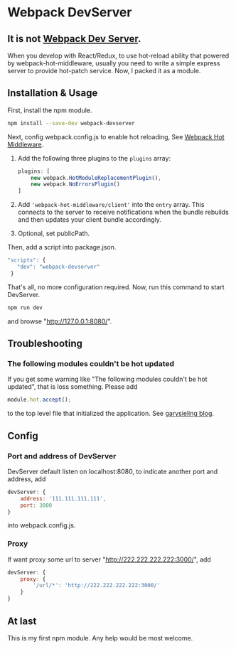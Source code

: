 # Webpack DevServer

## It is not [Webpack Dev Server](https://github.com/webpack/webpack-dev-server).

When you develop with React/Redux, to use hot-reload ability that powered by webpack-hot-middleware, usually you need to write a simple express server to provide hot-patch service.
Now, I packed it as a module.

## Installation & Usage

First, install the npm module.

```sh
npm install --save-dev webpack-devserver
```

Next, config webpack.config.js to enable hot reloading, See [Webpack Hot Middleware](https://github.com/glenjamin/webpack-hot-middleware).

 1. Add the following three plugins to the `plugins` array:
    ```js
    plugins: [
        new webpack.HotModuleReplacementPlugin(),
        new webpack.NoErrorsPlugin()
    ]
    ```

 2. Add `'webpack-hot-middleware/client'` into the `entry` array.
    This connects to the server to receive notifications when the bundle
    rebuilds and then updates your client bundle accordingly.

 3. Optional, set publicPath.

Then, add a script into package.json.

```js
"scripts": {
   "dev": "webpack-devserver"
 }
```

That's all, no more configuration required.
Now, run this command to start DevServer.

```sh
npm run dev
```
and browse "http://127.0.0.1:8080/".


## Troubleshooting

### The following modules couldn't be hot updated
If you get some warning like "The following modules couldn't be hot updated", that is loss something. Please add 
```js
module.hot.accept();
```
to the top level file that initialized the application. See [garysieling blog](https://www.garysieling.com/blog/3183-2).

## Config

### Port and address of DevServer
DevServer default listen on localhost:8080, to indicate another port and address, add 
```js
devServer: {
	address: '111.111.111.111',
	port: 3000
}
```
into webpack.config.js.

### Proxy
If want proxy some url to server "http://222.222.222.222:3000/", add
```js
devServer: {
	proxy: {
        '/url/*': 'http://222.222.222.222:3000/'
    }
}
```

## At last

This is my first npm module. Any help would be most welcome.
